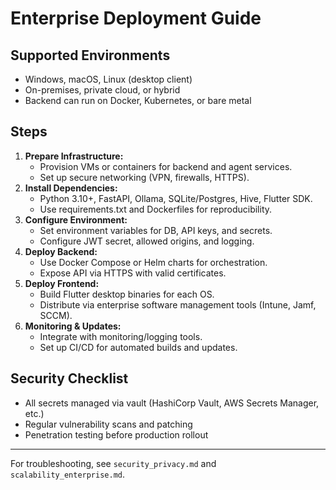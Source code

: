 # Enterprise Deployment Guide

## Supported Environments
- Windows, macOS, Linux (desktop client)
- On-premises, private cloud, or hybrid
- Backend can run on Docker, Kubernetes, or bare metal

## Steps
1. **Prepare Infrastructure:**
   - Provision VMs or containers for backend and agent services.
   - Set up secure networking (VPN, firewalls, HTTPS).
2. **Install Dependencies:**
   - Python 3.10+, FastAPI, Ollama, SQLite/Postgres, Hive, Flutter SDK.
   - Use requirements.txt and Dockerfiles for reproducibility.
3. **Configure Environment:**
   - Set environment variables for DB, API keys, and secrets.
   - Configure JWT secret, allowed origins, and logging.
4. **Deploy Backend:**
   - Use Docker Compose or Helm charts for orchestration.
   - Expose API via HTTPS with valid certificates.
5. **Deploy Frontend:**
   - Build Flutter desktop binaries for each OS.
   - Distribute via enterprise software management tools (Intune, Jamf, SCCM).
6. **Monitoring & Updates:**
   - Integrate with monitoring/logging tools.
   - Set up CI/CD for automated builds and updates.

## Security Checklist
- All secrets managed via vault (HashiCorp Vault, AWS Secrets Manager, etc.)
- Regular vulnerability scans and patching
- Penetration testing before production rollout

---

For troubleshooting, see `security_privacy.md` and `scalability_enterprise.md`.
